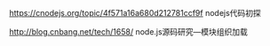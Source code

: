 https://cnodejs.org/topic/4f571a16a680d212781ccf9f nodejs代码初探

http://blog.cnbang.net/tech/1658/ node.js源码研究—模块组织加载
